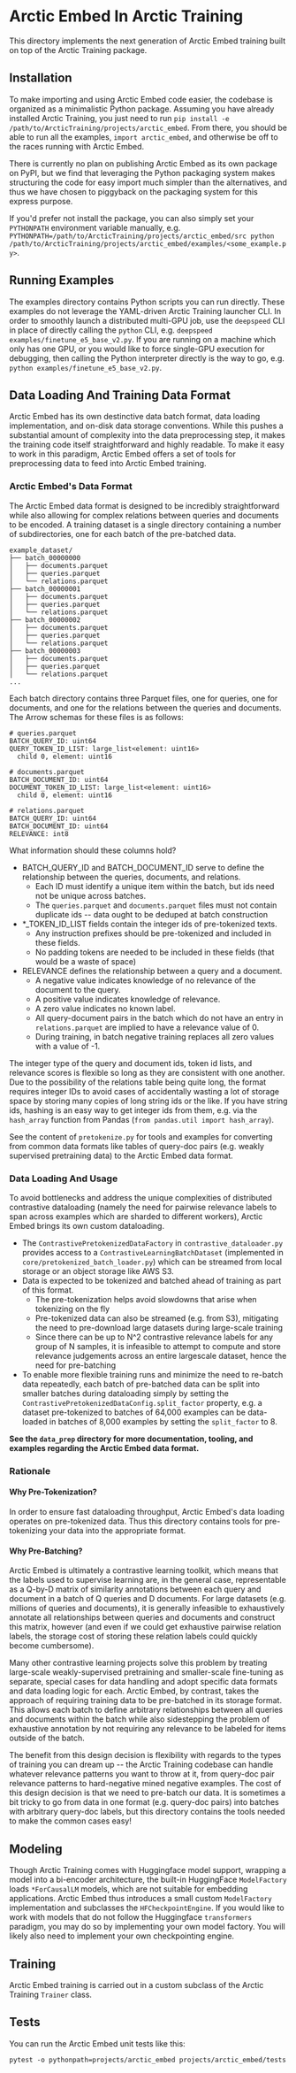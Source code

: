 # Arctic Embed In Arctic Training

This directory implements the next generation of Arctic Embed training built on top of the Arctic Training package.

## Installation

To make importing and using Arctic Embed code easier, the codebase is organized as a minimalistic Python package. Assuming you have already installed Arctic Training, you just need to run `pip install -e /path/to/ArcticTraining/projects/arctic_embed`. From there, you should be able to run all the examples, `import arctic_embed`, and otherwise be off to the races running with Arctic Embed.

There is currently no plan on publishing Arctic Embed as its own package on PyPI, but we find that leveraging the Python packaging system makes structuring the code for easy import much simpler than the alternatives, and thus we have chosen to piggyback on the packaging system for this express purpose.

If you'd prefer not install the package, you can also simply set your `PYTHONPATH` environment variable manually, e.g. `PYTHONPATH=/path/to/ArcticTraining/projects/arctic_embed/src python /path/to/ArcticTraining/projects/arctic_embed/examples/<some_example.py>`.

## Running Examples

The examples directory contains Python scripts you can run directly. These examples do not leverage the YAML-driven Arctic Training launcher CLI. In order to smoothly launch a distributed multi-GPU job, use the `deepspeed` CLI in place of directly calling the `python` CLI, e.g. `deepspeed examples/finetune_e5_base_v2.py`. If you are running on a machine which only has one GPU, or you would like to force single-GPU execution for debugging, then calling the Python interpreter directly is the way to go, e.g. `python examples/finetune_e5_base_v2.py`.

## Data Loading And Training Data Format

Arctic Embed has its own destinctive data batch format, data loading implementation, and on-disk data storage conventions. While this pushes a substantial amount of complexity into the data preprocessing step, it makes the training code itself straightforward and highly readable. To make it easy to work in this paradigm, Arctic Embed offers a set of tools for preprocessing data to feed into Arctic Embed training.

### Arctic Embed's Data Format

The Arctic Embed data format is designed to be incredibly straightforward while also allowing for complex relations between queries and documents to be encoded. A training dataset is a single directory containing a number of subdirectories, one for each batch of the pre-batched data.

``` text
example_dataset/
├── batch_00000000
│   ├── documents.parquet
│   ├── queries.parquet
│   └── relations.parquet
├── batch_00000001
│   ├── documents.parquet
│   ├── queries.parquet
│   └── relations.parquet
├── batch_00000002
│   ├── documents.parquet
│   ├── queries.parquet
│   └── relations.parquet
├── batch_00000003
│   ├── documents.parquet
│   ├── queries.parquet
│   └── relations.parquet
...
```

Each batch directory contains three Parquet files, one for queries, one for documents, and one for the relations between the queries and documents. The Arrow schemas for these files is as follows:

```
# queries.parquet
BATCH_QUERY_ID: uint64
QUERY_TOKEN_ID_LIST: large_list<element: uint16>
  child 0, element: uint16

# documents.parquet
BATCH_DOCUMENT_ID: uint64
DOCUMENT_TOKEN_ID_LIST: large_list<element: uint16>
  child 0, element: uint16

# relations.parquet
BATCH_QUERY_ID: uint64
BATCH_DOCUMENT_ID: uint64
RELEVANCE: int8
```

What information should these columns hold?

- BATCH_QUERY_ID and BATCH_DOCUMENT_ID serve to define the relationship between the queries, documents, and relations.
  - Each ID must identify a unique item within the batch, but ids need not be unique across batches.
  - The `queries.parquet` and `documents.parquet` files must not contain duplicate ids -- data ought to be deduped at batch construction
- *_TOKEN_ID_LIST fields contain the integer ids of pre-tokenized texts.
  - Any instruction prefixes should be pre-tokenized and included in these fields.
  - No padding tokens are needed to be included in these fields (that would be a waste of space)
- RELEVANCE defines the relationship between a query and a document.
  - A negative value indicates knowledge of no relevance of the document to the query.
  - A positive value indicates knowledge of relevance.
  - A zero value indicates no known label.
  - All query-document pairs in the batch which do not have an entry in `relations.parquet` are implied to have a relevance value of 0.
  - During training, in batch negative training replaces all zero values with a value of -1.


The integer type of the query and document ids, token id lists, and relevance scores is flexible so long as they are consistent with one another. Due to the possibility of the relations table being quite long, the format requires integer IDs to avoid cases of accidentally wasting a lot of storage space by storing many copies of long string ids or the like. If you have string ids, hashing is an easy way to get integer ids from them, e.g. via the `hash_array` function from Pandas (`from pandas.util import hash_array`).

See the content of `pretokenize.py` for tools and examples for converting from common data formats like tables of query-doc pairs (e.g. weakly supervised pretraining data) to the Arctic Embed data format.

### Data Loading And Usage

To avoid bottlenecks and address the unique complexities of distributed contrastive dataloading (namely the need for pairwise relevance labels to span across examples which are sharded to different workers), Arctic Embed brings its own custom dataloading.

- The `ContrastivePretokenizedDataFactory` in `contrastive_dataloader.py` provides access to a `ContrastiveLearningBatchDataset` (implemented in `core/pretokenized_batch_loader.py`) which can be streamed from local storage or an object storage like AWS S3.
- Data is expected to be tokenized and batched ahead of training as part of this format.
  - The pre-tokenization helps avoid slowdowns that arise when tokenizing on the fly
  - Pre-tokenized data can also be streamed (e.g. from S3), mitigating the need to pre-download large datasets during large-scale training
  - Since there can be up to N^2 contrastive relevance labels for any group of N samples, it is infeasible to attempt to compute and store relevance judgements across an entire largescale dataset, hence the need for pre-batching
- To enable more flexible training runs and minimize the need to re-batch data repeatedly, each batch of pre-batched data can be split into smaller batches during dataloading simply by setting the `ContrastivePretokenizedDataConfig.split_factor` property, e.g. a dataset pre-tokenized to batches of 64,000 examples can be data-loaded in batches of 8,000 examples by setting the `split_factor` to 8.


**See the `data_prep` directory for more documentation, tooling, and examples regarding the Arctic Embed data format.**


### Rationale

#### Why Pre-Tokenization?

In order to ensure fast dataloading throughput, Arctic Embed's data loading operates on pre-tokenized data. Thus this directory contains tools for pre-tokenizing your data into the appropriate format.

#### Why Pre-Batching?

Arctic Embed is ultimately a contrastive learning toolkit, which means that the labels used to supervise learning are, in the general case, representable as a Q-by-D matrix of similarity annotations between each query and document in a batch of Q queries and D documents. For large datasets (e.g. millions of queries and documents), it is generally infeasible to exhaustively annotate all relationships between queries and documents and construct this matrix, however (and even if we could get exhaustive pairwise relation labels, the storage cost of storing these relation labels could quickly become cumbersome).

Many other contrastive learning projects solve this problem by treating large-scale weakly-supervised pretraining and smaller-scale fine-tuning as separate, special cases for data handling and adopt specific data formats and data loading logic for each. Arctic Embed, by contrast, takes the approach of requiring training data to be pre-batched in its storage format. This allows each batch to define arbitrary relationships between all queries and documents within the batch while also sidestepping the problem of exhaustive annotation by not requiring any relevance to be labeled for items outside of the batch.

The benefit from this design decision is flexibility with regards to the types of training you can dream up -- the Arctic Training codebase can handle whatever relevance patterns you want to throw at it, from query-doc pair relevance patterns to hard-negative mined negative examples. The cost of this design decision is that we need to pre-batch our data. It is sometimes a bit tricky to go from data in one format (e.g. query-doc pairs) into batches with arbitrary query-doc labels, but this directory contains the tools needed to make the common cases easy!


## Modeling

Though Arctic Training comes with Huggingface model support, wrapping a model into a bi-encoder architecture, the built-in HuggingFace `ModelFactory` loads `*ForCausalLM` models, which are not suitable for embedding applications. Arctic Embed thus introduces a small custom `ModelFactory` implementation and subclasses the `HFCheckpointEngine`. If you would like to work with models that do not follow the Huggingface `transformers` paradigm, you may do so by implementing your own model factory. You will likely also need to implement your own checkpointing engine.

## Training

Arctic Embed training is carried out in a custom subclass of the Arctic Training `Trainer` class.

## Tests

You can run the Arctic Embed unit tests like this:

``` shell
pytest -o pythonpath=projects/arctic_embed projects/arctic_embed/tests
```
